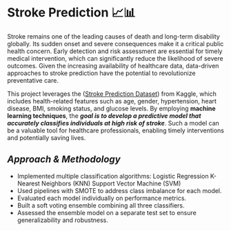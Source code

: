 # Stroke Prediction 📈📊

Stroke remains one of the leading causes of death and long-term disability globally. Its sudden onset and severe consequences make it a critical public health concern. Early detection and risk assessment are essential for timely medical intervention, which can significantly reduce the likelihood of severe outcomes. Given the increasing availability of healthcare data, data-driven approaches to stroke prediction have the potential to revolutionize preventative care.

This project leverages the ([Stroke Prediction Dataset](https://www.kaggle.com/datasets/fedesoriano/stroke-prediction-dataset/data)) from Kaggle, which includes health-related features such as age, gender, hypertension, heart disease, BMI, smoking status, and glucose levels. By employing **machine learning techniques**, the ***goal is to develop a predictive model that accurately classifies individuals at high risk of stroke***. Such a model can be a valuable tool for healthcare professionals, enabling timely interventions and potentially saving lives.

## *Approach & Methodology*

- Implemented multiple classification algorithms:
    Logistic Regression
    K-Nearest Neighbors (KNN)
    Support Vector Machine (SVM)
- Used pipelines with SMOTE to address class imbalance for each model.
- Evaluated each model individually on performance metrics.
- Built a soft voting ensemble combining all three classifiers.
- Assessed the ensemble model on a separate test set to ensure generalizability and robustness.
